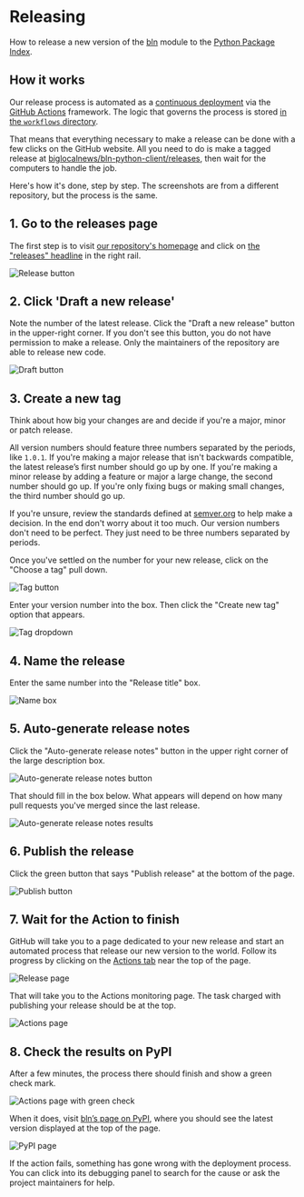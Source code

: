 # Releasing

How to release a new version of the [bln](https://pypi.org/project/bln/) module to the [Python Package Index](https://pypi.org/).

## How it works

Our release process is automated as a [continuous deployment](https://en.wikipedia.org/wiki/Continuous_deployment) via the [GitHub Actions](https://github.com/features/actions) framework. The logic that governs the process is stored [in the `workflows` directory](https://github.com/biglocalnews/warn-scraper/blob/main/.github/workflows/continuous-deployment.yml).

That means that everything necessary to make a release can be done with a few clicks on the GitHub website. All you need to do is make a tagged release at [biglocalnews/bln-python-client/releases](https://github.com/biglocalnews/bln-python-client/releases), then wait for the computers to handle the job.

Here's how it's done, step by step. The screenshots are from a different repository, but the process is the same.

## 1. Go to the releases page

The first step is to visit [our repository's homepage](https://github.com/biglocalnews/bln-python-client) and click on [the "releases" headline](https://github.com/biglocalnews/bln-python-client/releases) in the right rail.

![Release button](_static/releasing-releases-button.png)

## 2. Click 'Draft a new release'

Note the number of the latest release. Click the "Draft a new release" button in the upper-right corner. If you don't see this button, you do not have permission to make a release. Only the maintainers of the repository are able to release new code.

![Draft button](_static/releasing-draft-button.png)

## 3. Create a new tag

Think about how big your changes are and decide if you're a major, minor or patch release.

All version numbers should feature three numbers separated by the periods, like `1.0.1`. If you're making a major release that isn't backwards compatible, the latest release’s first number should go up by one. If you're making a minor release by adding a feature or major a large change, the second number should go up. If you're only fixing bugs or making small changes, the third number should go up.

If you're unsure, review the standards defined at [semver.org](https://semver.org) to help make a decision. In the end don't worry about it too much. Our version numbers don't need to be perfect. They just need to be three numbers separated by periods.

Once you've settled on the number for your new release, click on the "Choose a tag" pull down.

![Tag button](_static/releasing-tag-button.png)

Enter your version number into the box. Then click the "Create new tag" option that appears.

![Tag dropdown](_static/releasing-name-tag.png)

## 4. Name the release

Enter the same number into the "Release title" box.

![Name box](_static/releasing-name-release.png)

## 5. Auto-generate release notes

Click the "Auto-generate release notes" button in the upper right corner of the large description box.

![Auto-generate release notes button](_static/releasing-changelog-button.png)

That should fill in the box below. What appears will depend on how many pull requests you've merged since the last release.

![Auto-generate release notes results](_static/releasing-changelog-entered.png)

## 6. Publish the release

Click the green button that says "Publish release" at the bottom of the page.

![Publish button](_static/releasing-publish-button.png)


## 7. Wait for the Action to finish

GitHub will take you to a page dedicated to your new release and start an automated process that release our new version to the world. Follow its progress by clicking on the [Actions tab](https://github.com/biglocalnews/bln-python-client/actions) near the top of the page.

![Release page](_static/releasing-release-published.png)

That will take you to the Actions monitoring page. The task charged with publishing your release should be at the top.

![Actions page](_static/releasing-actions-start.png)

## 8. Check the results on PyPI

After a few minutes, the process there should finish and show a green check mark.

![Actions page with green check](_static/releasing-actions-finished.png)

When it does, visit [bln’s page on PyPI](https://pypi.org/project/bln/), where you should see the latest version displayed at the top of the page.

![PyPI page](_static/releasing-pypi.png)

If the action fails, something has gone wrong with the deployment process. You can click into its debugging panel to search for the cause or ask the project maintainers for help.
